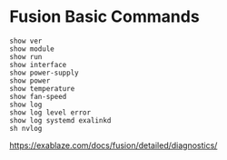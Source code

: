 # Fusion Basic Commands

```
show ver
show module
show run
show interface
show power-supply
show power
show temperature
show fan-speed
show log
show log level error
show log systemd exalinkd
sh nvlog 
```

https://exablaze.com/docs/fusion/detailed/diagnostics/
